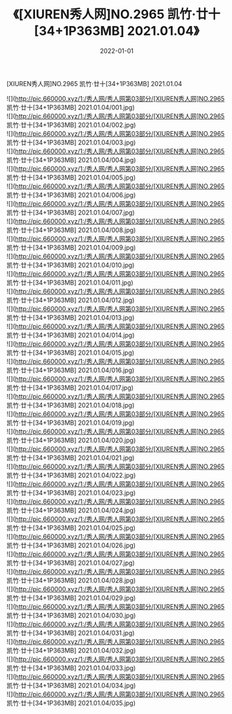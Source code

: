 ﻿---
layout: post
title:  《[XIUREN秀人网]NO.2965 凯竹·廿十[34+1P363MB] 2021.01.04》
date:   2022-01-01
img: http://pic.660000.xyz/1:/秀人网/秀人网第03部分/[XIUREN秀人网]NO.2965 凯竹·廿十[34+1P363MB] 2021.01.04/000.jpg
categories: [美女, 清纯, 唯美]
---

[XIUREN秀人网]NO.2965 凯竹·廿十[34+1P363MB] 2021.01.04

 ![](http://pic.660000.xyz/1:/秀人网/秀人网第03部分/[XIUREN秀人网]NO.2965 凯竹·廿十[34+1P363MB] 2021.01.04/001.jpg) <br>![](http://pic.660000.xyz/1:/秀人网/秀人网第03部分/[XIUREN秀人网]NO.2965 凯竹·廿十[34+1P363MB] 2021.01.04/002.jpg) <br>![](http://pic.660000.xyz/1:/秀人网/秀人网第03部分/[XIUREN秀人网]NO.2965 凯竹·廿十[34+1P363MB] 2021.01.04/003.jpg) <br>![](http://pic.660000.xyz/1:/秀人网/秀人网第03部分/[XIUREN秀人网]NO.2965 凯竹·廿十[34+1P363MB] 2021.01.04/004.jpg) <br>![](http://pic.660000.xyz/1:/秀人网/秀人网第03部分/[XIUREN秀人网]NO.2965 凯竹·廿十[34+1P363MB] 2021.01.04/005.jpg) <br>![](http://pic.660000.xyz/1:/秀人网/秀人网第03部分/[XIUREN秀人网]NO.2965 凯竹·廿十[34+1P363MB] 2021.01.04/006.jpg) <br>![](http://pic.660000.xyz/1:/秀人网/秀人网第03部分/[XIUREN秀人网]NO.2965 凯竹·廿十[34+1P363MB] 2021.01.04/007.jpg) <br>![](http://pic.660000.xyz/1:/秀人网/秀人网第03部分/[XIUREN秀人网]NO.2965 凯竹·廿十[34+1P363MB] 2021.01.04/008.jpg) <br>![](http://pic.660000.xyz/1:/秀人网/秀人网第03部分/[XIUREN秀人网]NO.2965 凯竹·廿十[34+1P363MB] 2021.01.04/009.jpg) <br>![](http://pic.660000.xyz/1:/秀人网/秀人网第03部分/[XIUREN秀人网]NO.2965 凯竹·廿十[34+1P363MB] 2021.01.04/010.jpg) <br>![](http://pic.660000.xyz/1:/秀人网/秀人网第03部分/[XIUREN秀人网]NO.2965 凯竹·廿十[34+1P363MB] 2021.01.04/011.jpg) <br>![](http://pic.660000.xyz/1:/秀人网/秀人网第03部分/[XIUREN秀人网]NO.2965 凯竹·廿十[34+1P363MB] 2021.01.04/012.jpg) <br>![](http://pic.660000.xyz/1:/秀人网/秀人网第03部分/[XIUREN秀人网]NO.2965 凯竹·廿十[34+1P363MB] 2021.01.04/013.jpg) <br>![](http://pic.660000.xyz/1:/秀人网/秀人网第03部分/[XIUREN秀人网]NO.2965 凯竹·廿十[34+1P363MB] 2021.01.04/014.jpg) <br>![](http://pic.660000.xyz/1:/秀人网/秀人网第03部分/[XIUREN秀人网]NO.2965 凯竹·廿十[34+1P363MB] 2021.01.04/015.jpg) <br>![](http://pic.660000.xyz/1:/秀人网/秀人网第03部分/[XIUREN秀人网]NO.2965 凯竹·廿十[34+1P363MB] 2021.01.04/016.jpg) <br>![](http://pic.660000.xyz/1:/秀人网/秀人网第03部分/[XIUREN秀人网]NO.2965 凯竹·廿十[34+1P363MB] 2021.01.04/017.jpg) <br>![](http://pic.660000.xyz/1:/秀人网/秀人网第03部分/[XIUREN秀人网]NO.2965 凯竹·廿十[34+1P363MB] 2021.01.04/018.jpg) <br>![](http://pic.660000.xyz/1:/秀人网/秀人网第03部分/[XIUREN秀人网]NO.2965 凯竹·廿十[34+1P363MB] 2021.01.04/019.jpg) <br>![](http://pic.660000.xyz/1:/秀人网/秀人网第03部分/[XIUREN秀人网]NO.2965 凯竹·廿十[34+1P363MB] 2021.01.04/020.jpg) <br>![](http://pic.660000.xyz/1:/秀人网/秀人网第03部分/[XIUREN秀人网]NO.2965 凯竹·廿十[34+1P363MB] 2021.01.04/021.jpg) <br>![](http://pic.660000.xyz/1:/秀人网/秀人网第03部分/[XIUREN秀人网]NO.2965 凯竹·廿十[34+1P363MB] 2021.01.04/022.jpg) <br>![](http://pic.660000.xyz/1:/秀人网/秀人网第03部分/[XIUREN秀人网]NO.2965 凯竹·廿十[34+1P363MB] 2021.01.04/023.jpg) <br>![](http://pic.660000.xyz/1:/秀人网/秀人网第03部分/[XIUREN秀人网]NO.2965 凯竹·廿十[34+1P363MB] 2021.01.04/024.jpg) <br>![](http://pic.660000.xyz/1:/秀人网/秀人网第03部分/[XIUREN秀人网]NO.2965 凯竹·廿十[34+1P363MB] 2021.01.04/025.jpg) <br>![](http://pic.660000.xyz/1:/秀人网/秀人网第03部分/[XIUREN秀人网]NO.2965 凯竹·廿十[34+1P363MB] 2021.01.04/026.jpg) <br>![](http://pic.660000.xyz/1:/秀人网/秀人网第03部分/[XIUREN秀人网]NO.2965 凯竹·廿十[34+1P363MB] 2021.01.04/027.jpg) <br>![](http://pic.660000.xyz/1:/秀人网/秀人网第03部分/[XIUREN秀人网]NO.2965 凯竹·廿十[34+1P363MB] 2021.01.04/028.jpg) <br>![](http://pic.660000.xyz/1:/秀人网/秀人网第03部分/[XIUREN秀人网]NO.2965 凯竹·廿十[34+1P363MB] 2021.01.04/029.jpg) <br>![](http://pic.660000.xyz/1:/秀人网/秀人网第03部分/[XIUREN秀人网]NO.2965 凯竹·廿十[34+1P363MB] 2021.01.04/030.jpg) <br>![](http://pic.660000.xyz/1:/秀人网/秀人网第03部分/[XIUREN秀人网]NO.2965 凯竹·廿十[34+1P363MB] 2021.01.04/031.jpg) <br>![](http://pic.660000.xyz/1:/秀人网/秀人网第03部分/[XIUREN秀人网]NO.2965 凯竹·廿十[34+1P363MB] 2021.01.04/032.jpg) <br>![](http://pic.660000.xyz/1:/秀人网/秀人网第03部分/[XIUREN秀人网]NO.2965 凯竹·廿十[34+1P363MB] 2021.01.04/033.jpg) <br>![](http://pic.660000.xyz/1:/秀人网/秀人网第03部分/[XIUREN秀人网]NO.2965 凯竹·廿十[34+1P363MB] 2021.01.04/034.jpg) <br>![](http://pic.660000.xyz/1:/秀人网/秀人网第03部分/[XIUREN秀人网]NO.2965 凯竹·廿十[34+1P363MB] 2021.01.04/035.jpg) <br>